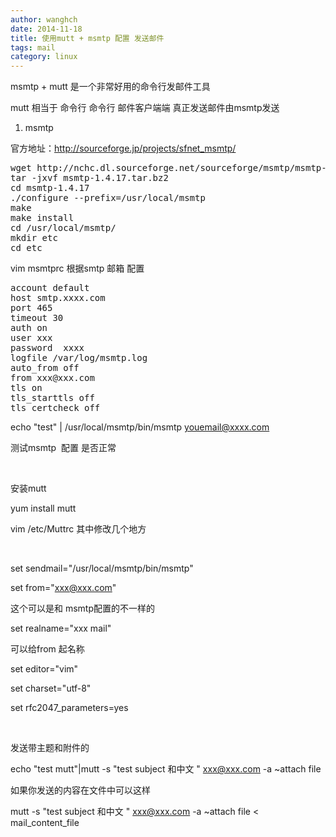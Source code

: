 ```yaml
---
author: wanghch
date: 2014-11-18
title: 使用mutt + msmtp 配置 发送邮件
tags: mail
category: linux
---
```


msmtp + mutt 是一个非常好用的命令行发邮件工具

mutt 相当于 命令行 命令行 邮件客户端端 真正发送邮件由msmtp发送

1. msmtp

官方地址：http://sourceforge.jp/projects/sfnet_msmtp/
<pre class="lang:sh decode:true">wget http://nchc.dl.sourceforge.net/sourceforge/msmtp/msmtp-1.4.17.tar.bz2 
tar -jxvf msmtp-1.4.17.tar.bz2 
cd msmtp-1.4.17 
./configure --prefix=/usr/local/msmtp 
make 
make install 
cd /usr/local/msmtp/ 
mkdir etc 
cd etc</pre>
vim msmtprc 根据smtp 邮箱 配置
<pre class="lang:default decode:true">account default
host smtp.xxxx.com
port 465  
timeout 30
auth on
user xxx
password  xxxx
logfile /var/log/msmtp.log
auto_from off
from xxx@xxx.com
tls on
tls_starttls off
tls_certcheck off</pre>
echo "test" | /usr/local/msmtp/bin/msmtp youemail@xxxx.com

测试msmtp  配置 是否正常

&nbsp;

安装mutt

yum install mutt

vim /etc/Muttrc 其中修改几个地方

&nbsp;

set sendmail="/usr/local/msmtp/bin/msmtp"

set from="xxx@xxx.com"

这个可以是和 msmtp配置的不一样的

set realname="xxx mail"

可以给from 起名称

set editor="vim"

set charset="utf-8"

set rfc2047_parameters=yes

&nbsp;

发送带主题和附件的

echo "test mutt"|mutt -s "test subject 和中文 " xxx@xxx.com -a ~attach file

如果你发送的内容在文件中可以这样

mutt -s "test subject 和中文 " xxx@xxx.com -a ~attach file &lt; mail_content_file

&nbsp;